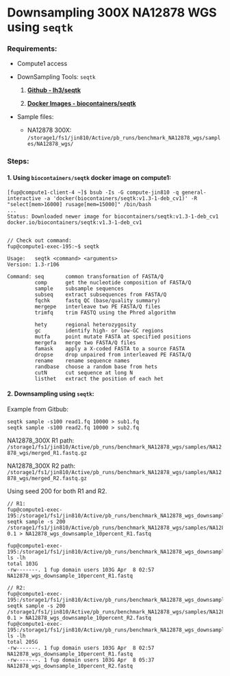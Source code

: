 # Downsampling 300X NA12878 WGS using `seqtk`

### Requirements:

* Compute1 access

* DownSampling Tools: `seqtk`

    1. **[Github - lh3/seqtk](https://github.com/lh3/seqtk)**

    2. **[Docker Images - biocontainers/seqtk](https://hub.docker.com/r/biocontainers/seqtk)**

* Sample files:

    * NA12878 300X: `/storage1/fs1/jin810/Active/pb_runs/benchmark_NA12878_wgs/samples/NA12878_wgs/`



### Steps:

#### 1. Using `biocontainers/seqtk` docker image on compute1:

```
[fup@compute1-client-4 ~]$ bsub -Is -G compute-jin810 -q general-interactive -a 'docker(biocontainers/seqtk:v1.3-1-deb_cv1)' -R "select[mem>16000] rusage[mem=15000]" /bin/bash
...
Status: Downloaded newer image for biocontainers/seqtk:v1.3-1-deb_cv1
docker.io/biocontainers/seqtk:v1.3-1-deb_cv1


// Check out command:
fup@compute1-exec-195:~$ seqtk

Usage:   seqtk <command> <arguments>
Version: 1.3-r106

Command: seq       common transformation of FASTA/Q
         comp      get the nucleotide composition of FASTA/Q
         sample    subsample sequences
         subseq    extract subsequences from FASTA/Q
         fqchk     fastq QC (base/quality summary)
         mergepe   interleave two PE FASTA/Q files
         trimfq    trim FASTQ using the Phred algorithm

         hety      regional heterozygosity
         gc        identify high- or low-GC regions
         mutfa     point mutate FASTA at specified positions
         mergefa   merge two FASTA/Q files
         famask    apply a X-coded FASTA to a source FASTA
         dropse    drop unpaired from interleaved PE FASTA/Q
         rename    rename sequence names
         randbase  choose a random base from hets
         cutN      cut sequence at long N
         listhet   extract the position of each het

```

#### 2. Downsampling using `seqtk`:

Example from Gitbub:

```
seqtk sample -s100 read1.fq 10000 > sub1.fq
seqtk sample -s100 read2.fq 10000 > sub2.fq

```

NA12878_300X R1 path: `/storage1/fs1/jin810/Active/pb_runs/benchmark_NA12878_wgs/samples/NA12878_wgs/merged_R1.fastq.gz`

NA12878_300X R2 path: `/storage1/fs1/jin810/Active/pb_runs/benchmark_NA12878_wgs/samples/NA12878_wgs/merged_R2.fastq.gz`

Using seed 200 for both R1 and R2.

```
// R1:
fup@compute1-exec-195:/storage1/fs1/jin810/Active/pb_runs/benchmark_NA12878_wgs_downsample/samples/NA12878_wgs_downsampling$ seqtk sample -s 200 /storage1/fs1/jin810/Active/pb_runs/benchmark_NA12878_wgs/samples/NA12878_wgs/merged_R1.fastq.gz 0.1 > NA12878_wgs_downsample_10percent_R1.fastq   

fup@compute1-exec-195:/storage1/fs1/jin810/Active/pb_runs/benchmark_NA12878_wgs_downsample/samples/NA12878_wgs_downsampling$ ls -lh
total 103G
-rw-------. 1 fup domain users 103G Apr  8 02:57 NA12878_wgs_downsample_10percent_R1.fastq

// R2:
fup@compute1-exec-195:/storage1/fs1/jin810/Active/pb_runs/benchmark_NA12878_wgs_downsample/samples/NA12878_wgs_downsampling$ seqtk sample -s 200 /storage1/fs1/jin810/Active/pb_runs/benchmark_NA12878_wgs/samples/NA12878_wgs/merged_R2.fastq.gz 0.1 > NA12878_wgs_downsample_10percent_R2.fastq
fup@compute1-exec-195:/storage1/fs1/jin810/Active/pb_runs/benchmark_NA12878_wgs_downsample/samples/NA12878_wgs_downsampling$ ls -lh
total 205G
-rw-------. 1 fup domain users 103G Apr  8 02:57 NA12878_wgs_downsample_10percent_R1.fastq
-rw-------. 1 fup domain users 103G Apr  8 05:37 NA12878_wgs_downsample_10percent_R2.fastq

```



